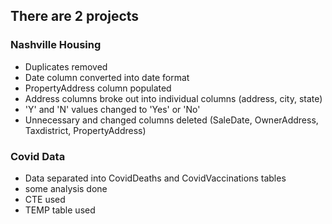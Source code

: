 ## There are 2 projects

### Nashville Housing

- Duplicates removed
- Date column converted into date format
- PropertyAddress column populated
- Address columns broke out into individual columns (address, city, state)
- 'Y' and 'N' values changed to 'Yes' or 'No'
- Unnecessary and changed columns deleted (SaleDate, OwnerAddress, Taxdistrict, PropertyAddress)

### Covid Data

- Data separated into CovidDeaths and CovidVaccinations tables
- some analysis done
- CTE used
- TEMP table used
